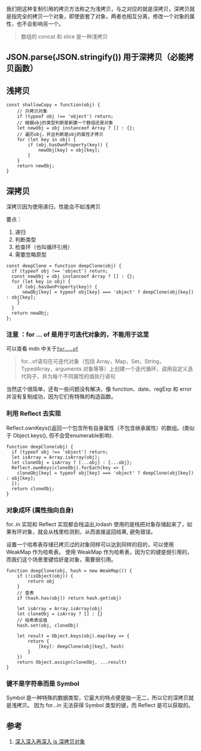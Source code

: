 我们把这种复制引用的拷贝方法称之为浅拷贝，与之对应的就是深拷贝，深拷贝就是指完全的拷贝一个对象，即使嵌套了对象，两者也相互分离，修改一个对象的属性，也不会影响另一个。

> 数组的 concat 和 slice 是一种浅拷贝

## JSON.parse(JSON.stringify()) 用于深拷贝（必能拷贝函数）

## 浅拷贝
``` 
const shallowCopy = function(obj) {
    // 只拷贝对象
    if (typeof obj !== 'object') return;
    // 根据obj的类型判断是新建一个数组还是对象
    let newObj = obj instanceof Array ? [] : {};
    // 遍历obj，并且判断是obj的属性才拷贝
    for (let key in obj) {
        if (obj.hasOwnProperty(key)) {
            newObj[key] = obj[key];
        }
    }
    return newObj;
}
```

## 深拷贝
深拷贝因为使用递归，性能会不如浅拷贝

要点：
1. 递归
2. 判断类型
3. 检查环（也叫循环引用）
4. 需要忽略原型
``` 
const deepClone = function deepClone(obj) {
  if (typeof obj !== 'object') return;
  const newObj = obj instanceof Array ? [] : {};
  for (let key in obj) {
    if (obj.hasOwnProperty(key)) {
      newObj[key] = typeof obj[key] === 'object' ? deepClone(obj[key]) : obj[key];
    }
  }
  return newObj;
};
```
### 注意 ：for ... of 是用于可迭代对象的，不能用于这里
可以查看 mdn 中关于[`for...of`](https://developer.mozilla.org/zh-CN/docs/Web/JavaScript/Reference/Statements/for...of)
> for...of语句在可迭代对象（包括 Array，Map，Set，String，TypedArray，arguments 对象等等）上创建一个迭代循环，调用自定义迭代钩子，并为每个不同属性的值执行语句

当然这个很简单，还有一些问题没有解决，像 function、date、regExp 和 error 并没有复制成功，因为它们有特殊的构造函数。

### 利用 Reflect 去实现
Reflect.ownKeys()返回一个包含所有自身属性（不包含继承属性）的数组。(类似于 Object.keys(), 但不会受enumerable影响).
``` 
function deepClone(obj) {
  if (typeof obj !== 'object') return;
  let isArray = Array.isArray(obj);
  let cloneObj = isArray ? [...obj] : {...obj};
  Reflect.ownKeys(cloneObj).forEach(key => {
    cloneObj[key] = typeof obj[key] === 'object' ? deepClone(obj[key]) : obj[key];
  });
  return cloneObj;
}
```
### 对象成环 (属性指向自身)
 for..in 实现和 Reflect 实现都会栈溢出,lodash 使用的是栈把对象存储起来了，如果有环对象，就会从栈里检测到，从而直接返回结果,
 避免错误。
 
 设置一个哈希表存储已拷贝过的对象同样可以达到同样的目的，可以使用 WeakMap 作为哈希表。
 使用 WeakMap 作为哈希表，因为它的键是弱引用的，而我们这个场景里键恰好是对象，需要弱引用。
 ``` 
 function deepClone(obj, hash = new WeakMap()) {
     if (!isObject(obj)) {
         return obj
     }
     // 查表
     if (hash.has(obj)) return hash.get(obj)
 
     let isArray = Array.isArray(obj)
     let cloneObj = isArray ? [] : {}
     // 哈希表设值
     hash.set(obj, cloneObj)
 
     let result = Object.keys(obj).map(key => {
         return {
             [key]: deepClone(obj[key], hash)
         }
     })
     return Object.assign(cloneObj, ...result)
 }

 ```
 ###  键不是字符串而是 Symbol
 Symbol 是一种特殊的数据类型，它最大的特点便是独一无二，所以它的深拷贝就是浅拷贝。
 因为 for...in 无法获得 Symbol 类型的键，而 Reflect 是可以获取的。
 
## 参考
1. [深入深入再深入 js 深拷贝对象](https://juejin.im/post/5ad6b72f6fb9a028d375ecf6)

